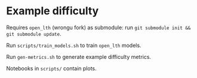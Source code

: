 Example difficulty
==================

Requires `open_lth` (wrongu fork) as submodule: run `git submodule init && git submodule update`.

Run `scripts/train_models.sh` to train `open_lth` models.

Run `gen-metrics.sh` to generate example difficulty metrics.

Notebooks in `scripts/` contain plots.
